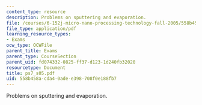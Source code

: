 ```yaml
---
content_type: resource
description: Problems on sputtering and evaporation.
file: /courses/6-152j-micro-nano-processing-technology-fall-2005/558b458acda40adee398708f0e188fb7_ps7_s05.pdf
file_type: application/pdf
learning_resource_types:
- Exams
ocw_type: OCWFile
parent_title: Exams
parent_type: CourseSection
parent_uid: fd074332-0825-ff37-d123-1d240fb32020
resourcetype: Document
title: ps7_s05.pdf
uid: 558b458a-cda4-0ade-e398-708f0e188fb7
---
```

Problems on sputtering and evaporation.

